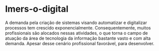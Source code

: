 # Imers-o-digital
A demanda pela criação de sistemas visando automatizar e digitalizar processos tem crescido exponencialmente. Consequentemente, muitos profissionais são alocados nessas atividades, o que torna o campo de atuação da área de tecnologia da informação bastante vasto e com alta demanda. Apesar desse  cenário profissional favorável, para desenvolver.
